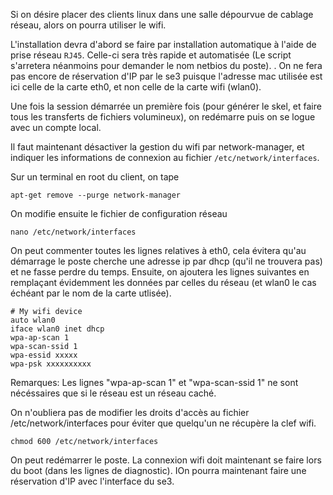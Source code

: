 Si on désire placer des clients linux dans une salle dépourvue de cablage réseau, alors on pourra utiliser le wifi.

L'installation devra d'abord se faire par installation automatique à l'aide de prise réseau `RJ45`. Celle-ci sera très rapide et automatisée (Le script s'arretera néanmoins pour demander le nom netbios du poste). . 
On ne fera pas encore de réservation d'IP par le se3 puisque l'adresse mac utilisée est ici celle de la carte eth0, et non celle de la carte wifi (wlan0).

Une fois la session démarrée un première fois (pour générer le skel, et faire tous les transferts de fichiers volumineux), on redémarre puis on se logue avec un compte local.

Il faut maintenant désactiver la gestion du wifi par network-manager, et indiquer les informations de connexion au fichier `/etc/network/interfaces`.

Sur un terminal en root du client, on tape
```
apt-get remove --purge network-manager
```
On modifie ensuite le fichier de configuration réseau

```
nano /etc/network/interfaces
```
On peut commenter toutes les lignes relatives à eth0, cela évitera qu'au démarrage le poste cherche une adresse ip par dhcp (qu'il ne trouvera pas) et ne fasse perdre du temps.
Ensuite, on ajoutera les lignes suivantes en remplaçant évidemment les données par celles du réseau (et wlan0 le cas échéant par le nom de la carte utlisée).

```
# My wifi device
auto wlan0
iface wlan0 inet dhcp
wpa-ap-scan 1
wpa-scan-ssid 1
wpa-essid xxxxx
wpa-psk xxxxxxxxxx
```

Remarques: 
Les lignes "wpa-ap-scan 1" et "wpa-scan-ssid 1" ne sont nécéssaires que si le réseau est un réseau caché.

On n'oubliera pas de modifier les droits d'accès au fichier /etc/network/interfaces pour éviter que quelqu'un ne récupère la clef wifi.
```
chmod 600 /etc/network/interfaces
```
On peut redémarrer le poste. La connexion wifi doit maintenant se faire lors du boot (dans les lignes de diagnostic). IOn pourra maintenant faire une réservation d'IP avec l'interface du se3.
